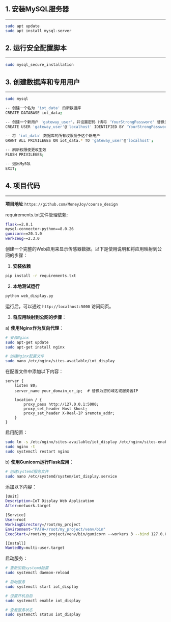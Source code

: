 ## 1. 安装MySQL服务器
---
```bash
sudo apt update
sudo apt install mysql-server
```
## 2. 运行安全配置脚本
---
```bash
sudo mysql_secure_installation
```
## 3. 创建数据库和专用用户
---
```bash
sudo mysql

-- 创建一个名为 'iot_data' 的新数据库
CREATE DATABASE iot_data;

-- 创建一个新用户 'gateway_user'，并设置密码（请将 'YourStrongPassword' 替换为您自己的强密码）
CREATE USER 'gateway_user'@'localhost' IDENTIFIED BY 'YourStrongPassword';

-- 将 'iot_data' 数据库的所有权限授予这个新用户
GRANT ALL PRIVILEGES ON iot_data.* TO 'gateway_user'@'localhost';

-- 刷新权限使更改生效
FLUSH PRIVILEGES;

-- 退出MySQL
EXIT;
```
## 4. 项目代码
---
**项目地址**
`https://github.com/MoneyJoy/course_design`

requirements.txt文件管理依赖:
```bash
flask==2.0.1
mysql-connector-python==8.0.26
gunicorn==20.1.0 
werkzeug==2.3.0
```

创建一个完整的Web应用来显示传感器数据。以下是使用说明和将应用映射到公网的步骤：

1. **安装依赖**
```bash
pip install -r requirements.txt
```

2. **本地测试运行**
```bash
python web_display.py
```
运行后，可以通过 `http://localhost:5000` 访问网页。

3. **将应用映射到公网的步骤**：

a) **使用Nginx作为反向代理**：
```bash
# 安装Nginx
sudo apt-get update
sudo apt-get install nginx

# 创建Nginx配置文件
sudo nano /etc/nginx/sites-available/iot_display
```

在配置文件中添加以下内容：
```nginx
server {
    listen 80;
    server_name your_domain_or_ip;  # 替换为您的域名或服务器IP

    location / {
        proxy_pass http://127.0.0.1:5000;
        proxy_set_header Host $host;
        proxy_set_header X-Real-IP $remote_addr;
    }
}
```

启用配置：
```bash
sudo ln -s /etc/nginx/sites-available/iot_display /etc/nginx/sites-enabled/
sudo nginx -t
sudo systemctl restart nginx
```

b) **使用Gunicorn运行Flask应用**：
```bash
# 创建systemd服务文件
sudo nano /etc/systemd/system/iot_display.service
```

添加以下内容：
```bash
[Unit]
Description=IoT Display Web Application
After=network.target

[Service]
User=root
WorkingDirectory=/root/my_project
Environment="PATH=/root/my_project/venv/bin"
ExecStart=/root/my_project/venv/bin/gunicorn --workers 3 --bind 127.0.0.1:5000 web_display:app

[Install]
WantedBy=multi-user.target
```

启动服务：
```bash
# 重新加载systemd配置
sudo systemctl daemon-reload

# 启动服务
sudo systemctl start iot_display

# 设置开机自启
sudo systemctl enable iot_display

# 查看服务状态
sudo systemctl status iot_display
```
